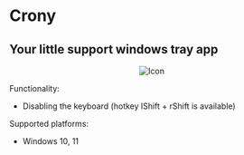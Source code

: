 ﻿# Crony
## Your little support windows tray app

<div style="text-align: center;">
    <img src="Crony\Resources\icon.ico" alt="Icon" />
</div>

Functionality:
* Disabling the keyboard (hotkey lShift + rShift is available)

Supported platforms:
* Windows 10, 11